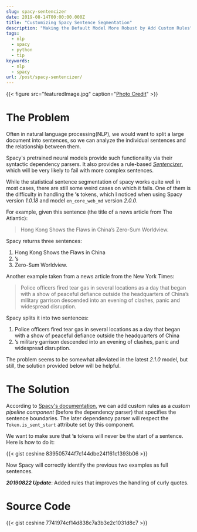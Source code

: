 ```yaml
---
slug: spacy-sentencizer
date: 2019-08-14T00:00:00.000Z
title: "Customizing Spacy Sentence Segmentation"
description: "Making the Default Model More Robust by Add Custom Rules"
tags:
  - nlp
  - spacy
  - python
  - tip
keywords:
  - nlp
  - spacy
url: /post/spacy-sentencizer/
---
```


{{< figure src="featuredImage.jpg" caption="[Photo Credit](https://pixabay.com/photos/cat-sweet-kitty-animals-feline-323262/)" >}}

# The Problem

Often in natural language processing(NLP), we would want to split a large document into sentences, so we can analyze the individual sentences and the relationship between them.

Spacy's pretrained neural models provide such functionality via their syntactic dependency parsers. It also provides a rule-based [*Sentencizer*](https://spacy.io/api/sentencizer), which will be very likely to fail with more complex sentences.

While the statistical sentence segmentation of spacy works quite well in most cases, there are still some weird cases on which it fails. One of them is the difficulty in handling the **’s** tokens, which I noticed when using Spacy version *1.0.18* and model `en_core_web_md` version *2.0.0*.

For example, given this sentence (the title of a news article from The Atlantic):

> Hong Kong Shows the Flaws in China’s Zero-Sum Worldview.

Spacy returns three sentences:

1. Hong Kong Shows the Flaws in China
2. ’s
3. Zero-Sum Worldview.

Another example taken from a news article from the New York Times:

> Police officers fired tear gas in several locations as a day that began with a show of peaceful defiance outside the headquarters of China’s military garrison descended into an evening of clashes, panic and widespread disruption.

Spacy splits it into two sentences:

1. Police officers fired tear gas in several locations as a day that began with a show of peaceful defiance outside the headquarters of China
2. ’s military garrison descended into an evening of clashes, panic and widespread disruption.

The problem seems to be somewhat alleviated in the latest *2.1.0* model, but still, the solution provided below will be helpful.

# The Solution

According to [Spacy's documentation](https://spacy.io/usage/linguistic-features#sbd-custom), we can add custom rules as a *custom pipeline component* (before the dependency parser) that specifies the sentence boundaries. The later dependency parser will respect the `Token.is_sent_start` attribute set by this component.

We want to make sure that **’s** tokens will never be the start of a sentence. Here is how to do it:

{{< gist ceshine 839505744f7c144dbe24ff61c1393b06 >}}

Now Spacy will correctly identify the previous two examples as full sentences.

***20190822 Update***: Added rules that improves the handling of curly quotes.

# Source Code

{{< gist ceshine 7741974cf14d838c7a3b3e2c1031d8c7 >}}
